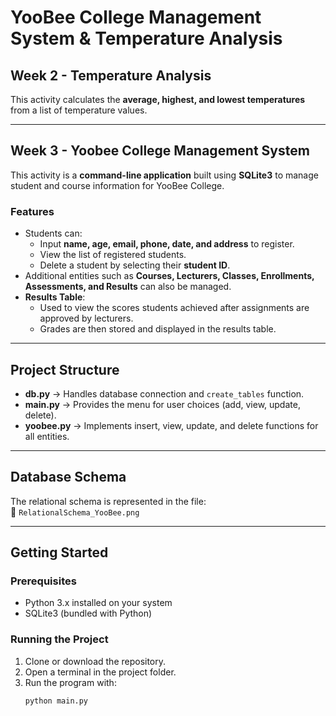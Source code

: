 # YooBee College Management System & Temperature Analysis

## Week 2 - Temperature Analysis
This activity calculates the **average, highest, and lowest temperatures** from a list of temperature values.

---

## Week 3 - Yoobee College Management System
This activity is a **command-line application** built using **SQLite3** to manage student and course information for YooBee College.

### Features
- Students can:
  - Input **name, age, email, phone, date, and address** to register.
  - View the list of registered students.
  - Delete a student by selecting their **student ID**.
- Additional entities such as **Courses, Lecturers, Classes, Enrollments, Assessments, and Results** can also be managed.
- **Results Table**:
  - Used to view the scores students achieved after assignments are approved by lecturers.
  - Grades are then stored and displayed in the results table.

---

## Project Structure
- **db.py** → Handles database connection and `create_tables` function.
- **main.py** → Provides the menu for user choices (add, view, update, delete).
- **yoobee.py** → Implements insert, view, update, and delete functions for all entities.

---

## Database Schema
The relational schema is represented in the file:  
📌 `RelationalSchema_YooBee.png`

---

## Getting Started
### Prerequisites
- Python 3.x installed on your system
- SQLite3 (bundled with Python)

### Running the Project
1. Clone or download the repository.
2. Open a terminal in the project folder.
3. Run the program with:
   ```bash
   python main.py
